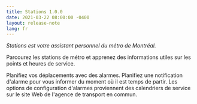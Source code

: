 ```yaml
---
title: Stations 1.0.0
date: 2021-03-22 08:00:00 -0400
layout: release-note
lang: fr
---
```


*Stations est votre assistant personnel du métro de Montréal.*

Parcourez les stations de métro et apprenez des informations utiles sur les points et heures de service.

Planifiez vos déplacements avec des alarmes. Planifiez une notification d'alarme pour vous informer du moment où il est temps de partir. Les options de configuration d'alarmes proviennent des calendriers de service sur le site Web de l'agence de transport en commun.
